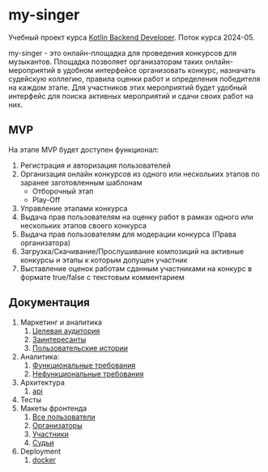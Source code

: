 # my-singer

Учебный проект курса
[Kotlin Backend Developer](https://otus.ru/lessons/kotlin/).
Поток курса 2024-05.

my-singer - это онлайн-площадка для проведения конкурсов для музыкантов. 
Площадка позволяет организаторам таких онлайн-мероприятий в удобном интерфейсе организовать конкурс, назначать
судейскую коллегию, правила оценки работ и определения победителя на каждом этапе.
Для участников этих мероприятий будет удобный интерфейс для поиска активных мероприятий и сдачи своих работ на них.

## MVP

На этапе MVP будет доступен функционал:

1. Регистрация и авторизация пользователей
2. Организация онлайн конкурсов из одного или нескольких этапов по заранее заготовленным шаблонам
   - Отборочный этап
   - Play-Off
3. Управление этапами конкурса
4. Выдача прав пользователям на оценку работ в рамках одного или нескольких этапов своего конкурса
5. Выдача прав пользователям для модерации конкурса (Права организатора)
6. Загрузка/Скачивание/Прослушивание композиций на активные конкурсы и этапы к которым допущен участник
7. Выставление оценок работам сданным участниками на конкурс в формате true/false с текстовым комментарием


## Документация

1. Маркетинг и аналитика
    1. [Целевая аудитория](./docs/01-biz/01-target-audience.md)
    2. [Заинтересанты](./docs/01-biz/02-stakeholders.md)
    3. [Пользовательские истории](./docs/01-biz/03-bizreq.md)
2. Аналитика:
    1. [Функциональные требования](./docs/02-analysis/01-functional-requiremens.md)
    2. [Нефункциональные требования](./docs/02-analysis/02-nonfunctional-requirements.md)
3. Архитектура
   1. [api](./docs/03-architecture)
4. Тесты
5. Макеты фронтенда
    1. [Все пользователи](./docs/00-frontend-maket/01-all-users/frontend-all-users.md)
    2. [Организаторы](./docs/00-frontend-maket/02-organizer/frontend-organizer.md)
    3. [Участники](./docs/00-frontend-maket/03-player/frontend-player.md)
    4. [Судьи](./docs/00-frontend-maket/04-judge/frontend-judge.md)
6. Deployment
   1. [docker](./deploy)

